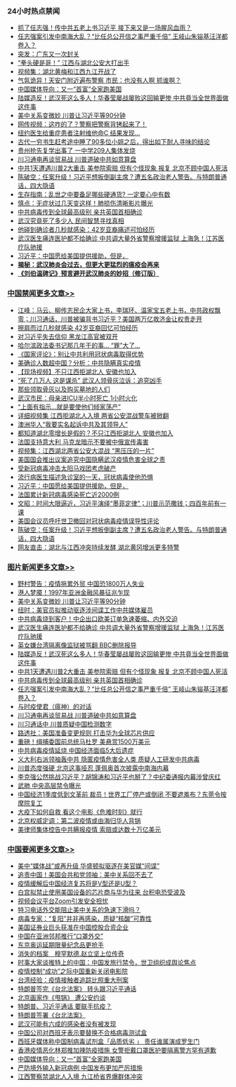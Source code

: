 <div class="catlist">
<h3>24小时热点禁闻</h3>
<ul>
<li><a href="https://github.com/fqnews/bnews/blob/master/cnnews/20200327/1301409.md">抓了任志强！传中共五老上书习近平 接下来又是一场腥风血雨？</a></li>
<li><a href="https://github.com/fqnews/bnews/blob/master/topimagenews/20200327/1301574.md">任志强案引发中南海大乱？“比任总公开信之事严重千倍” 王岐山朱镕基汪洋都卷入？</a></li>
<li><a href="https://github.com/fqnews/bnews/blob/master/cnnews/20200327/1301431.md">突发：广东又一次封关</a></li>
<li><a href="https://github.com/fqnews/bnews/blob/master/cbnews/20200327/1301482.md">“拳头硬是哥！” 江西与湖北公安大打出手</a></li>
<li><a href="https://github.com/fqnews/bnews/blob/master/cbnews/20200327/1301471.md">视频集：湖北黄梅和江西九江开战了</a></li>
<li><a href="https://github.com/fqnews/bnews/blob/master/cbnews/20200327/1301382.md">气氛诡异！天安门附近遍布警察 市民：也没有人啊 抓谁啊？</a></li>
<li><a href="https://github.com/fqnews/bnews/blob/master/headline/20200327/1301644.md">中国媒体导向：又一“首富”全家跑美国</a></li>
<li><a href="https://github.com/fqnews/bnews/blob/master/topimagenews/20200327/1301674.md">陆媒造反！武汉死这么多人！华春莹屡战屡败这回输更惨 中共竟当全世界面做这件事</a></li>
<li><a href="https://github.com/fqnews/bnews/blob/master/topimagenews/20200328/1301807.md">美中关系变微妙 川普让习近平等90分钟</a></li>
<li><a href="https://github.com/fqnews/bnews/blob/master/cbnews/20200327/1301381.md">网传视频：这咋的了？警察把警察背铐起来了！</a></li>
<li><a href="https://github.com/fqnews/bnews/blob/master/cnnews/20200327/1301494.md">纽约医生给重症患者注射维他命C 结果发现…</a></li>
<li><a href="https://github.com/fqnews/bnews/blob/master/funmedia/20200328/1301857.md">古代一穷书生赶考途中睡了90多位小姐之后，得出如下耐人寻味的结论</a></li>
<li><a href="https://github.com/fqnews/bnews/blob/master/comments/20200327/1301630.md">贵州抢先复学出事了 一中学209人集体发烧</a></li>
<li><a href="https://github.com/fqnews/bnews/blob/master/topimagenews/20200327/1301377.md">川习通电再谈贸易战 川普道破中共如意算盘</a></li>
<li><a href="https://github.com/fqnews/bnews/blob/master/topimagenews/20200327/1301662.md">中共1天遭遇川普2大重击 美参院索赔 但有个怪现象 报复 北京不顾中国人死活</a></li>
<li><a href="https://github.com/fqnews/bnews/blob/master/cbnews/20200328/1301863.md">陈破空：任案升级！习近平想扳倒副主席？遭五名政治老人警告。与特朗普通话，四大隐语 </a></li>
<li><a href="https://github.com/fqnews/bnews/blob/master/cnnews/20200328/1301885.md">生存指南：乱世之中要备足哪些硬通货? 一定要心中有数</a></li>
<li><a href="https://github.com/fqnews/bnews/blob/master/cnnews/20200327/1301408.md">慎点：无症状过几天变这样！肺损伤清晰影片曝光</a></li>
<li><a href="https://github.com/fqnews/bnews/blob/master/topimagenews/20200327/1301579.md">中共病毒传到全球最高级别 亲共英国首相确诊</a></li>
<li><a href="https://github.com/fqnews/bnews/blob/master/ssgc/20200327/1301484.md">武汉究竟死了多少人  民间智慧寻找真相</a></li>
<li><a href="https://github.com/fqnews/bnews/blob/master/cnnews/20200327/1301516.md">他碰到确诊者几秒就感染：42岁亚裔痛述可怕经历</a></li>
<li><a href="https://github.com/fqnews/bnews/blob/master/topimagenews/20200328/1301694.md">武汉医生痛连医护都不给确诊 中共调大量外省警察增援监狱 上海急！江苏医疗队驰援</a></li>
<li><a href="https://github.com/fqnews/bnews/blob/master/cbnews/20200328/1301892.md">习近平：中国愿给美国提供援助，但是，</a></li>
<li><b><a href="https://github.com/fqnews/bnews/blob/master/comments/20200211/1275071.md" target="_blank">揭秘：武汉肺炎会过去，但更大更猛烈的瘟疫会再来</a></b></li>
<li><b><a href="https://github.com/fqnews/bnews/blob/master/comments/20200207/1272816.md" target="_blank">《刘伯温碑记》预言避开武汉肺炎的妙招（修订版）</a></b></li>
</ul>
</div>

<div class="catlist">
<h3><a href="https://github.com/fqnews/bnews/blob/master/cbnews/" target="_blank">中国禁闻</a><span><a href="https://github.com/fqnews/bnews/blob/master/cbnews/" target="_blank" rel="nofollow">更多文章>></a></span></h3>
<ul>
<li><a href="https://github.com/fqnews/bnews/blob/master/cbnews/20200328/1302078.md" target="_blank">江峰：马云、柳传志民企大家上书，李瑞环、温家宝五老上书，中共政权飘零；川习通话，川普被骗背书习近平？美国两万亿救济金让权贵走开</a></li>
<li><a href="https://github.com/fqnews/bnews/blob/master/cbnews/20200328/1302056.md" target="_blank">擦肩而过几秒就感染 42岁亚裔回忆可怕经历</a></li>
<li><a href="https://github.com/fqnews/bnews/blob/master/cbnews/20200328/1302045.md" target="_blank">对习近平失去信仰 黑龙江高官被双开</a></li>
<li><a href="https://github.com/fqnews/bnews/blob/master/cbnews/20200328/1302035.md" target="_blank">哈尔滨政法委书记那几年干的事… “罪”大了…</a></li>
<li><a href="https://github.com/fqnews/bnews/blob/master/cbnews/20200328/1302022.md" target="_blank">《国家评论》：别让中共利用冠状病毒取得优势</a></li>
<li><a href="https://github.com/fqnews/bnews/blob/master/cbnews/20200328/1302010.md" target="_blank">美确诊人数超中国？分析：中共隐瞒真实疫情</a></li>
<li><a href="https://github.com/fqnews/bnews/blob/master/cbnews/20200328/1302009.md" target="_blank">【现场视频】不只江西拒湖北人 安徽也加入</a></li>
<li><a href="https://github.com/fqnews/bnews/blob/master/cbnews/20200328/1301993.md" target="_blank">“死了几万人 这是谋杀” 武汉人领骨灰泣诉：追究凶手</a></li>
<li><a href="https://github.com/fqnews/bnews/blob/master/cbnews/20200328/1301992.md" target="_blank">那些领取骨灰以及购买墓地的人们</a></li>
<li><a href="https://github.com/fqnews/bnews/blob/master/cbnews/20200328/1301988.md" target="_blank">武汉市民：母亲进ICU半小时死亡 1小时火化</a></li>
<li><a href="https://github.com/fqnews/bnews/blob/master/cbnews/20200328/1301981.md" target="_blank">“上面有指示…就是要使他们倾家荡产”</a></li>
<li><a href="https://github.com/fqnews/bnews/blob/master/cbnews/20200328/1301975.md" target="_blank">详细视频集 江西拒湖北人入境 两省公安混战警车被掀翻</a></li>
<li><a href="https://github.com/fqnews/bnews/blob/master/cbnews/20200328/1301963.md" target="_blank">澳洲华人“我要实名起诉中共及其领导人”</a></li>
<li><a href="https://github.com/fqnews/bnews/blob/master/cbnews/20200328/1301962.md" target="_blank">都知道湖北零增长是假的？不只江西拒湖北人 安徽也加入</a></li>
<li><a href="https://github.com/fqnews/bnews/blob/master/cbnews/20200328/1301961.md" target="_blank">法国支持意大利 马克龙暗示不要被中俄宣传毒害</a></li>
<li><a href="https://github.com/fqnews/bnews/blob/master/cbnews/20200328/1301950.md" target="_blank">视频集：江西湖北两省公安大混战 “黑压压的一片”</a></li>
<li><a href="https://github.com/fqnews/bnews/blob/master/cbnews/20200328/1301577.md" target="_blank">美国国会推出议案追究中国隐瞒武汉疫情危害全球之责</a></li>
<li><a href="https://github.com/fqnews/bnews/blob/master/cbnews/20200328/1301913.md" target="_blank">受新冠病毒冲击太阳马戏团考虑破产</a></li>
<li><a href="https://github.com/fqnews/bnews/blob/master/cbnews/20200328/1301910.md" target="_blank">流行病医生描述急诊室的一天，冠状病毒使他恐惧</a></li>
<li><a href="https://github.com/fqnews/bnews/blob/master/cbnews/20200328/1301892.md" target="_blank">习近平：中国愿给美国提供援助，但是，</a></li>
<li><a href="https://github.com/fqnews/bnews/blob/master/cbnews/20200328/1301891.md" target="_blank">法国累计新冠病毒感染死亡近2000例</a></li>
<li><a href="https://github.com/fqnews/bnews/blob/master/cbnews/20200328/1301887.md" target="_blank">文昭：时间大限逼近，习近平演绎“墨菲定律”；川普示范撒钱；四百年前有一课</a></li>
<li><a href="https://github.com/fqnews/bnews/blob/master/cbnews/20200328/1301867.md" target="_blank">美国会议员呼吁世卫撤回对冠状病毒疫情误导性评论</a></li>
<li><a href="https://github.com/fqnews/bnews/blob/master/cbnews/20200328/1301863.md" target="_blank">陈破空：任案升级！习近平想扳倒副主席？遭五名政治老人警告。与特朗普通话，四大隐语</a></li>
<li><a href="https://github.com/fqnews/bnews/blob/master/cbnews/20200328/1301835.md" target="_blank">网友直击：湖北与江西冲突持续发酵 湖北黄冈增派更多特警</a></li>

</ul>
</div>
<div class="catlist">
<h3><a href="https://github.com/fqnews/bnews/blob/master/topimagenews/" target="_blank">图片新闻</a><span><a href="https://github.com/fqnews/bnews/blob/master/topimagenews/" target="_blank" rel="nofollow">更多文章>></a></span></h3>
<ul>
<li><a href="https://github.com/fqnews/bnews/blob/master/topimagenews/20200328/1301882.md" target="_blank">野村警告：疫情拖累外贸 中国恐1800万人失业</a></li>
<li><a href="https://github.com/fqnews/bnews/blob/master/topimagenews/20200328/1301870.md" target="_blank">港人梦魇！1997年亚洲金融风暴征兆乍现</a></li>
<li><a href="https://github.com/fqnews/bnews/blob/master/topimagenews/20200328/1301807.md" target="_blank">美中关系变微妙 川普让习近平等90分钟</a></li>
<li><a href="https://github.com/fqnews/bnews/blob/master/topimagenews/20200328/1301719.md" target="_blank">纽时：美官员拟推动驱逐涉间谍工作中共媒体雇员</a></li>
<li><a href="https://github.com/fqnews/bnews/blob/master/topimagenews/20200328/1301700.md" target="_blank">中共病毒烧到客户！中企出口欧美订单急速萎缩、内外交迫</a></li>
<li><a href="https://github.com/fqnews/bnews/blob/master/topimagenews/20200328/1301694.md" target="_blank">武汉医生痛连医护都不给确诊 中共调大量外省警察增援监狱 上海急！江苏医疗队驰援</a></li>
<li><a href="https://github.com/fqnews/bnews/blob/master/topimagenews/20200328/1301693.md" target="_blank">英女嫌台湾隔离像监狱被骂翻 BBC删除报导</a></li>
<li><a href="https://github.com/fqnews/bnews/blob/master/topimagenews/20200327/1301674.md" target="_blank">陆媒造反！武汉死这么多人！华春莹屡战屡败这回输更惨 中共竟当全世界面做这件事</a></li>
<li><a href="https://github.com/fqnews/bnews/blob/master/topimagenews/20200327/1301662.md" target="_blank">中共1天遭遇川普2大重击 美参院索赔 但有个怪现象 报复 北京不顾中国人死活</a></li>
<li><a href="https://github.com/fqnews/bnews/blob/master/topimagenews/20200327/1301579.md" target="_blank">中共病毒传到全球最高级别 亲共英国首相确诊</a></li>
<li><a href="https://github.com/fqnews/bnews/blob/master/topimagenews/20200327/1301574.md" target="_blank">任志强案引发中南海大乱？“比任总公开信之事严重千倍” 王岐山朱镕基汪洋都卷入？</a></li>
<li><a href="https://github.com/fqnews/bnews/blob/master/comments/20200327/1301424.md" target="_blank">与时疫使君（瘟神）的对话</a></li>
<li><a href="https://github.com/fqnews/bnews/blob/master/topimagenews/20200327/1301377.md" target="_blank">川习通电再谈贸易战 川普道破中共如意算盘</a></li>
<li><a href="https://github.com/fqnews/bnews/blob/master/topimagenews/20200327/1301370.md" target="_blank">川习通话中 川普质疑中国检测数字</a></li>
<li><a href="https://github.com/fqnews/bnews/blob/master/topimagenews/20200327/1301333.md" target="_blank">路透社：美国准备变更规则 打击华为全球芯片供应</a></li>
<li><a href="https://github.com/fqnews/bnews/blob/master/topimagenews/20200327/1301135.md" target="_blank">重磅！缉捕委国前总统马杜罗 美悬赏1500万美元</a></li>
<li><a href="https://github.com/fqnews/bnews/blob/master/topimagenews/20200327/1301103.md" target="_blank">中共病毒疫情延烧 中国经济面临5大后遗症</a></li>
<li><a href="https://github.com/fqnews/bnews/blob/master/topimagenews/20200327/1301090.md" target="_blank">义大利右派领袖轰中共 隐匿疫情危害全人类 质疑人工研发中共病毒</a></li>
<li><a href="https://github.com/fqnews/bnews/blob/master/topimagenews/20200326/1301004.md" target="_blank">川普态度强硬 北京这事哑忍 蓬佩奥首次披露中南海内幕</a></li>
<li><a href="https://github.com/fqnews/bnews/blob/master/topimagenews/20200326/1300950.md" target="_blank">李克强公然挑战习近平？胡锦涛和习近平也掰了？中纪委通报内幕涉曾庆红</a></li>
<li><a href="https://github.com/fqnews/bnews/blob/master/topimagenews/20200326/1300845.md" target="_blank">武肺 中央高层禁令曝光</a></li>
<li><a href="https://github.com/fqnews/bnews/blob/master/topimagenews/20200326/1300837.md" target="_blank">中国经济1季度低到文革前 裁员！世界工厂停产或倒闭 不要遮羞布？东莞令按摩院复工</a></li>
<li><a href="https://github.com/fqnews/bnews/blob/master/comments/20200326/1300394.md" target="_blank">大疫下如何自救 看这个电影《危难时刻》就行</a></li>
<li><a href="https://github.com/fqnews/bnews/blob/master/comments/20200326/1300617.md" target="_blank">北京权威定调：第二波疫情或由海归华人背锅</a></li>
<li><a href="https://github.com/fqnews/bnews/blob/master/comments/20200326/1300569.md" target="_blank">美律师集体控告中共瞒报疫情 索赔或达数十万亿美元</a></li>

</ul>
</div>
<div class="catlist">
<h3><a href="https://github.com/fqnews/bnews/blob/master/headline/" target="_blank">中国要闻</a><span><a href="https://github.com/fqnews/bnews/blob/master/headline/" target="_blank" rel="nofollow">更多文章>></a></span></h3>
<ul>
<li><a href="https://github.com/fqnews/bnews/blob/master/headline/20200328/1302041.md" target="_blank">美中“媒体战”或再升级 华盛顿拟驱逐在美官媒“间谍”</a></li>
<li><a href="https://github.com/fqnews/bnews/blob/master/headline/20200328/1301969.md" target="_blank">追责中国！美国会共和党领袖：美中关系回不去了</a></li>
<li><a href="https://github.com/fqnews/bnews/blob/master/headline/20200328/1301956.md" target="_blank">疫情缓解后中国经济复苏将是V型还是U型？</a></li>
<li><a href="https://github.com/fqnews/bnews/blob/master/headline/20200328/1301949.md" target="_blank">白宫拟禁止使用美国设备的芯片商与华为往来 台积电恐受波及</a></li>
<li><a href="https://github.com/fqnews/bnews/blob/master/headline/20200328/1301832.md" target="_blank">视频会议平台Zoom引发安全担忧</a></li>
<li><a href="https://github.com/fqnews/bnews/blob/master/headline/20200328/1301828.md" target="_blank">特习电话外交能阻止美中关系的急速下滑吗？</a></li>
<li><a href="https://github.com/fqnews/bnews/blob/master/headline/20200328/1301824.md" target="_blank">病毒专家：“复阳”并非再感染，质疑“核酸”可靠性</a></li>
<li><a href="https://github.com/fqnews/bnews/blob/master/headline/20200328/1301799.md" target="_blank">美国证券业巨头获准在中国控股合资企业</a></li>
<li><a href="https://github.com/fqnews/bnews/blob/master/headline/20200328/1301798.md" target="_blank">中国在亚洲邻邦推行“口罩外交”</a></li>
<li><a href="https://github.com/fqnews/bnews/blob/master/headline/20200328/1301745.md" target="_blank">东京奥运延期限量纪念品更抢手</a></li>
<li><a href="https://github.com/fqnews/bnews/blob/master/headline/20200328/1301744.md" target="_blank">消失的档案　穆罕默德.赵立坚上位传奇</a></li>
<li><a href="https://github.com/fqnews/bnews/blob/master/headline/20200328/1301714.md" target="_blank">时事大家谈推特上的中国：中国发旅行禁令，世卫组织成舆论焦点</a></li>
<li><a href="https://github.com/fqnews/bnews/blob/master/headline/20200327/1301688.md" target="_blank">疫情控制“成功”之际中国重新关闭电影院</a></li>
<li><a href="https://github.com/fqnews/bnews/blob/master/headline/20200327/1301687.md" target="_blank">台湾经验：疫情接触者追踪比照重大刑案</a></li>
<li><a href="https://github.com/fqnews/bnews/blob/master/headline/20200327/1301686.md" target="_blank">特朗普签完《台北法案》  转头跟习近平通话</a></li>
<li><a href="https://github.com/fqnews/bnews/blob/master/headline/20200327/1301685.md" target="_blank">北京画家作《甩锅》 遭公安约谈</a></li>
<li><a href="https://github.com/fqnews/bnews/blob/master/headline/20200327/1301684.md" target="_blank">特朗普、习近平通话 要联手抗疫？</a></li>
<li><a href="https://github.com/fqnews/bnews/blob/master/headline/20200327/1301683.md" target="_blank">特朗普签署《台北法案》</a></li>
<li><a href="https://github.com/fqnews/bnews/blob/master/headline/20200327/1301682.md" target="_blank">武汉可能有六成的感染者没有被发现</a></li>
<li><a href="https://github.com/fqnews/bnews/blob/master/headline/20200327/1301665.md" target="_blank">中国公司对西班牙表示要替换不合格病毒测试盒</a></li>
<li><a href="https://github.com/fqnews/bnews/blob/master/headline/20200327/1301647.md" target="_blank">西班牙媒体称中国制病毒试剂盒「品质低劣 」    责任谁属演成罗生门</a></li>
<li><a href="https://github.com/fqnews/bnews/blob/master/headline/20200327/1301646.md" target="_blank">香港疫情恶化林郑推加辣防疫措施      女警拒戴口罩医护要隔离警方罕有道歉</a></li>
<li><a href="https://github.com/fqnews/bnews/blob/master/headline/20200327/1301644.md" target="_blank">中国媒体导向：又一“首富”全家跑美国</a></li>
<li><a href="https://github.com/fqnews/bnews/blob/master/headline/20200327/1301643.md" target="_blank">严防境外输入新冠病例 中国发布更加严厉措施</a></li>
<li><a href="https://github.com/fqnews/bnews/blob/master/headline/20200327/1301641.md" target="_blank">江西警察禁湖北人入境 九江桥省界爆群体冲突</a></li>

</ul>
</div>